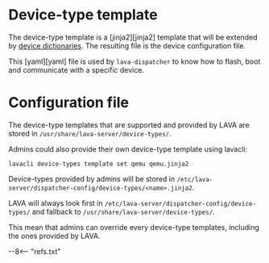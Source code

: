 # Device-type template

The device-type template is a [jinja2][jinja2] template that will be extended
by [device dictionaries](./device-dictionary.md). The resulting file is the
device configuration file.

This [yaml][yaml] file is used by `lava-dispatcher` to know how to flash, boot
and communicate with a specific device.

# Configuration file

The device-type templates that are supported and provided by LAVA are stored
in `/usr/share/lava-server/device-types/`.

Admins could also provide their own device-type template using lavacli:

```shell
lavacli device-types template set qemu qemu.jinja2
```

Device-types provided by admins will be stored in
`/etc/lava-server/dispatcher-config/device-types/<name>.jinja2`.

LAVA will always look first in `/etc/lava-server/dispatcher-config/device-types/` and fallback to `/usr/share/lava-server/device-types/`.

This mean that admins can override every device-type templates, including the
ones provided by LAVA.

--8<-- "refs.txt"
